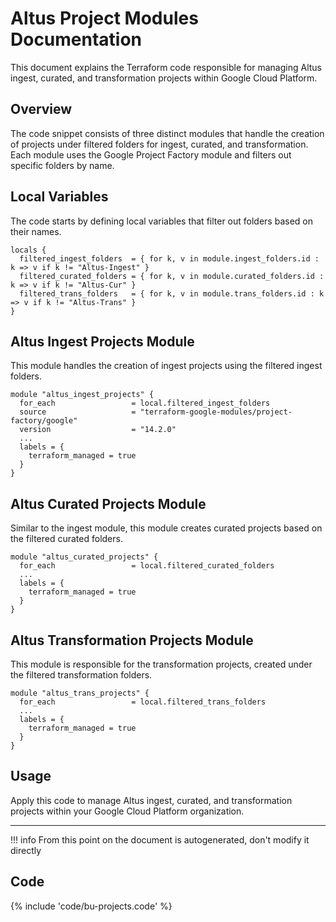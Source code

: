# Altus Project Modules Documentation

This document explains the Terraform code responsible for managing Altus ingest, curated, and transformation projects within Google Cloud Platform.

## Overview

The code snippet consists of three distinct modules that handle the creation of projects under filtered folders for ingest, curated, and transformation. Each module uses the Google Project Factory module and filters out specific folders by name.

## Local Variables

The code starts by defining local variables that filter out folders based on their names.

```hcl
locals {
  filtered_ingest_folders  = { for k, v in module.ingest_folders.id : k => v if k != "Altus-Ingest" }
  filtered_curated_folders = { for k, v in module.curated_folders.id : k => v if k != "Altus-Cur" }
  filtered_trans_folders   = { for k, v in module.trans_folders.id : k => v if k != "Altus-Trans" }
}
```

## Altus Ingest Projects Module

This module handles the creation of ingest projects using the filtered ingest folders.

```hcl
module "altus_ingest_projects" {
  for_each                 = local.filtered_ingest_folders
  source                   = "terraform-google-modules/project-factory/google"
  version                  = "14.2.0"
  ...
  labels = {
    terraform_managed = true
  }
}
```

## Altus Curated Projects Module

Similar to the ingest module, this module creates curated projects based on the filtered curated folders.

```hcl
module "altus_curated_projects" {
  for_each                 = local.filtered_curated_folders
  ...
  labels = {
    terraform_managed = true
  }
}
```

## Altus Transformation Projects Module

This module is responsible for the transformation projects, created under the filtered transformation folders.

```hcl
module "altus_trans_projects" {
  for_each                 = local.filtered_trans_folders
  ...
  labels = {
    terraform_managed = true
  }
}
```

## Usage

Apply this code to manage Altus ingest, curated, and transformation projects within your Google Cloud Platform organization.

---

!!! info
    From this point on the document is autogenerated, don't modify it directly

## Code

{% include 'code/bu-projects.code' %}
